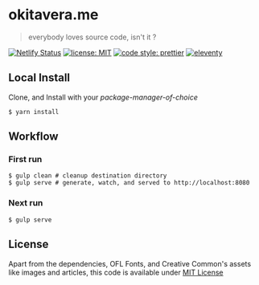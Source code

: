 # okitavera.me

> everybody loves source code, isn't it ?

[![Netlify Status](https://api.netlify.com/api/v1/badges/2693ef39-e7b6-4c20-b375-0d7ac3619925/deploy-status)](https://app.netlify.com/sites/okitavera/deploys)
[![license: MIT](https://img.shields.io/badge/license-MIT-blue.svg)](LICENSE)
[![code style: prettier](https://img.shields.io/badge/code_style-prettier-ff69b4.svg)](https://github.com/prettier/prettier)
[![eleventy](https://img.shields.io/badge/staticgen-eleventy-%23707070.svg)](https://11ty.io)

## Local Install

Clone, and Install with your _package-manager-of-choice_

```
$ yarn install
```

## Workflow

### First run

```
$ gulp clean # cleanup destination directory
$ gulp serve # generate, watch, and served to http://localhost:8080
```

### Next run

```
$ gulp serve
```

## License

Apart from the dependencies, OFL Fonts, and Creative Common's assets like images and articles, this code is available under [MIT License](LICENSE)
